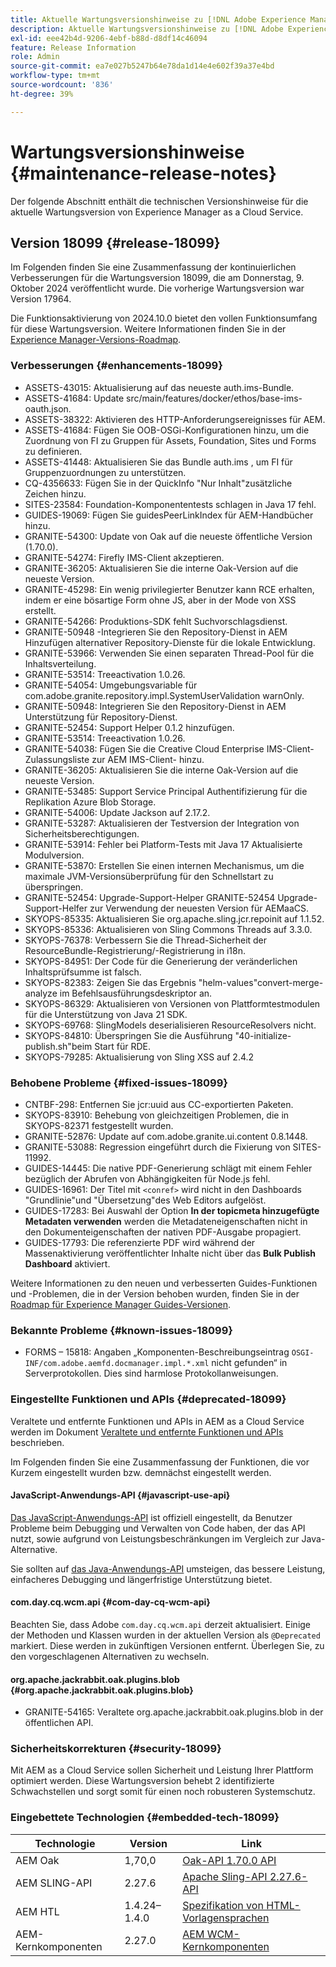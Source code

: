 ```yaml
---
title: Aktuelle Wartungsversionshinweise zu [!DNL Adobe Experience Manager] as a Cloud Service.
description: Aktuelle Wartungsversionshinweise zu [!DNL Adobe Experience Manager] as a Cloud Service.
exl-id: eee42b4d-9206-4ebf-b88d-d8df14c46094
feature: Release Information
role: Admin
source-git-commit: ea7e027b5247b64e78da1d14e4e602f39a37e4bd
workflow-type: tm+mt
source-wordcount: '836'
ht-degree: 39%

---
```



# Wartungsversionshinweise {#maintenance-release-notes}

Der folgende Abschnitt enthält die technischen Versionshinweise für die aktuelle Wartungsversion von Experience Manager as a Cloud Service.

## Version 18099 {#release-18099}

Im Folgenden finden Sie eine Zusammenfassung der kontinuierlichen Verbesserungen für die Wartungsversion 18099, die am Donnerstag, 9. Oktober 2024 veröffentlicht wurde. Die vorherige Wartungsversion war Version 17964.

Die Funktionsaktivierung von 2024.10.0 bietet den vollen Funktionsumfang für diese Wartungsversion. Weitere Informationen finden Sie in der [Experience Manager-Versions-Roadmap](https://experienceleague.adobe.com/de/docs/experience-manager-release-information/aem-release-updates/update-releases-roadmap).

### Verbesserungen {#enhancements-18099}

* ASSETS-43015: Aktualisierung auf das neueste auth.ims-Bundle.
* ASSETS-41684: Update src/main/features/docker/ethos/base-ims-oauth.json.
* ASSETS-38322: Aktivieren des HTTP-Anforderungsereignisses für AEM.
* ASSETS-41684: Fügen Sie OOB-OSGi-Konfigurationen hinzu, um die Zuordnung von FI zu Gruppen für Assets, Foundation, Sites und Forms zu definieren.
* ASSETS-41448: Aktualisieren Sie das Bundle auth.ims , um FI für Gruppenzuordnungen zu unterstützen.
* CQ-4356633: Fügen Sie in der QuickInfo &quot;Nur Inhalt&quot;zusätzliche Zeichen hinzu.
* SITES-23584: Foundation-Komponententests schlagen in Java 17 fehl.
* GUIDES-19069: Fügen Sie guidesPeerLinkIndex für AEM-Handbücher hinzu.
* GRANITE-54300: Update von Oak auf die neueste öffentliche Version (1.70.0).
* GRANITE-54274: Firefly IMS-Client akzeptieren.
* GRANITE-36205: Aktualisieren Sie die interne Oak-Version auf die neueste Version.
* GRANITE-45298: Ein wenig privilegierter Benutzer kann RCE erhalten, indem er eine bösartige Form ohne JS, aber in der Mode von XSS erstellt.
* GRANITE-54266: Produktions-SDK fehlt Suchvorschlagsdienst.
* GRANITE-50948 -Integrieren Sie den Repository-Dienst in AEM Hinzufügen alternativer Repository-Dienste für die lokale Entwicklung.
* GRANITE-53966: Verwenden Sie einen separaten Thread-Pool für die Inhaltsverteilung.
* GRANITE-53514: Treeactivation 1.0.26.
* GRANITE-54054: Umgebungsvariable für com.adobe.granite.repository.impl.SystemUserValidation warnOnly.
* GRANITE-50948: Integrieren Sie den Repository-Dienst in AEM Unterstützung für Repository-Dienst.
* GRANITE-52454: Support Helper 0.1.2 hinzufügen.
* GRANITE-53514: Treeactivation 1.0.26.
* GRANITE-54038: Fügen Sie die Creative Cloud Enterprise IMS-Client-Zulassungsliste zur AEM IMS-Client- hinzu.
* GRANITE-36205: Aktualisieren Sie die interne Oak-Version auf die neueste Version.
* GRANITE-53485: Support Service Principal Authentifizierung für die Replikation Azure Blob Storage.
* GRANITE-54006: Update Jackson auf 2.17.2.
* GRANITE-53287: Aktualisieren der Testversion der Integration von Sicherheitsberechtigungen.
* GRANITE-53914: Fehler bei Platform-Tests mit Java 17 Aktualisierte Modulversion.
* GRANITE-53870: Erstellen Sie einen internen Mechanismus, um die maximale JVM-Versionsüberprüfung für den Schnellstart zu überspringen.
* GRANITE-52454: Upgrade-Support-Helper GRANITE-52454 Upgrade-Support-Helfer zur Verwendung der neuesten Version für AEMaaCS.
* SKYOPS-85335: Aktualisieren Sie org.apache.sling.jcr.repoinit auf 1.1.52.
* SKYOPS-85336: Aktualisieren von Sling Commons Threads auf 3.3.0.
* SKYOPS-76378: Verbessern Sie die Thread-Sicherheit der ResourceBundle-Registrierung/-Registrierung in i18n.
* SKYOPS-84951: Der Code für die Generierung der veränderlichen Inhaltsprüfsumme ist falsch.
* SKYOPS-82383: Zeigen Sie das Ergebnis &quot;helm-values&quot;convert-merge-analyze im Befehlsausführungsdeskriptor an.
* SKYOPS-86329: Aktualisieren von Versionen von Plattformtestmodulen für die Unterstützung von Java 21 SDK.
* SKYOPS-69768: SlingModels deserialisieren ResourceResolvers nicht.
* SKYOPS-84810: Überspringen Sie die Ausführung &quot;40-initialize-publish.sh&quot;beim Start für RDE.
* SKYOPS-79285: Aktualisierung von Sling XSS auf 2.4.2

### Behobene Probleme {#fixed-issues-18099}

* CNTBF-298: Entfernen Sie jcr:uuid aus CC-exportierten Paketen.
* SKYOPS-83910: Behebung von gleichzeitigen Problemen, die in SKYOPS-82371 festgestellt wurden.
* GRANITE-52876: Update auf com.adobe.granite.ui.content 0.8.1448.
* GRANITE-53088: Regression eingeführt durch die Fixierung von SITES-11992.
* GUIDES-14445: Die native PDF-Generierung schlägt mit einem Fehler bezüglich der Abrufen von Abhängigkeiten für Node.js fehl.
* GUIDES-16961: Der Titel mit `<conref>` wird nicht in den Dashboards &quot;Grundlinie&quot;und &quot;Übersetzung&quot;des Web Editors aufgelöst.
* GUIDES-17283: Bei Auswahl der Option **In der topicmeta hinzugefügte Metadaten verwenden** werden die Metadateneigenschaften nicht in den Dokumenteigenschaften der nativen PDF-Ausgabe propagiert.
* GUIDES-17793: Die referenzierte PDF wird während der Massenaktivierung veröffentlichter Inhalte nicht über das **Bulk Publish Dashboard** aktiviert.

Weitere Informationen zu den neuen und verbesserten Guides-Funktionen und -Problemen, die in der Version behoben wurden, finden Sie in der [Roadmap für Experience Manager Guides-Versionen](https://experienceleague.adobe.com/de/docs/experience-manager-guides/using/release-info/aem-guides-releases-roadmap).

### Bekannte Probleme {#known-issues-18099}

* FORMS – 15818: Angaben „Komponenten-Beschreibungseintrag `OSGI-INF/com.adobe.aemfd.docmanager.impl.*.xml` nicht gefunden“ in Serverprotokollen. Dies sind harmlose Protokollanweisungen.

### Eingestellte Funktionen und APIs {#deprecated-18099}

Veraltete und entfernte Funktionen und APIs in AEM as a Cloud Service werden im Dokument [Veraltete und entfernte Funktionen und APIs](/help/release-notes/deprecated-removed-features.md) beschrieben.

Im Folgenden finden Sie eine Zusammenfassung der Funktionen, die vor Kurzem eingestellt wurden bzw. demnächst eingestellt werden.

#### JavaScript-Anwendungs-API {#javascript-use-api}

[Das JavaScript-Anwendungs-API](https://github.com/adobe/htl-spec/blob/master/SPECIFICATION.md#42-javascript-use-api) ist offiziell eingestellt, da Benutzer Probleme beim Debugging und Verwalten von Code haben, der das API nutzt, sowie aufgrund von Leistungsbeschränkungen im Vergleich zur Java-Alternative.

Sie sollten auf [das Java-Anwendungs-API](https://experienceleague.adobe.com/de/docs/experience-manager-htl/content/java-use-api) umsteigen, das bessere Leistung, einfacheres Debugging und längerfristige Unterstützung bietet.

#### com.day.cq.wcm.api {#com-day-cq-wcm-api}

Beachten Sie, dass Adobe `com.day.cq.wcm.api` derzeit aktualisiert. Einige der Methoden und Klassen wurden in der aktuellen Version als `@Deprecated` markiert. Diese werden in zukünftigen Versionen entfernt. Überlegen Sie, zu den vorgeschlagenen Alternativen zu wechseln.

#### org.apache.jackrabbit.oak.plugins.blob {#org.apache.jackrabbit.oak.plugins.blob}

* GRANITE-54165: Veraltete org.apache.jackrabbit.oak.plugins.blob in der öffentlichen API.

### Sicherheitskorrekturen {#security-18099}

Mit AEM as a Cloud Service sollen Sicherheit und Leistung Ihrer Plattform optimiert werden. Diese Wartungsversion behebt 2 identifizierte Schwachstellen und sorgt somit für einen noch robusteren Systemschutz.

### Eingebettete Technologien {#embedded-tech-18099}

| Technologie | Version | Link |
|---|---|---|
| AEM Oak | 1,70,0 | [Oak-API 1.70.0 API](https://www.javadoc.io/doc/org.apache.jackrabbit/oak-api/1.70.0/index.html) |
| AEM SLING-API | 2.27.6 | [Apache Sling-API 2.27.6-API](https://www.javadoc.io/doc/org.apache.sling/org.apache.sling.api/latest/index.html) |
| AEM HTL | 1.4.24–1.4.0 | [Spezifikation von HTML-Vorlagensprachen](https://github.com/adobe/htl-spec) |
| AEM-Kernkomponenten | 2.27.0 | [AEM WCM-Kernkomponenten](https://github.com/adobe/aem-core-wcm-components) |
